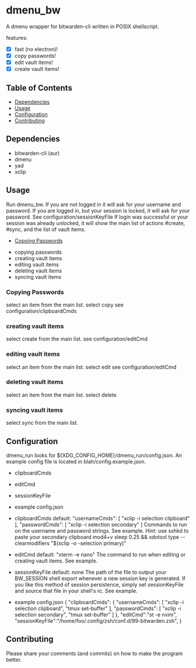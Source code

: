 # dmenu\_bw

A dmenu wrapper for bitwarden-cli written in POSIX shellscript.

features:
- [x] fast (no electron)!
- [x] copy passwords!
- [x] edit vault items!
- [x] create vault items!

## Table of Contents
* [Dependencies](#Dependencies)
* [Usage](#Usage)
* [Configuration](#Configuration)
* [Contributing](#Contributing)

## Dependencies
* bitwarden-cli (aur)
* dmenu
* yad
* xclip

## Usage

Run dmenu\_bw.
If you are not logged in it will ask for your username and password.
If you are logged in, but your session is locked, it will ask for your password. See configuration/sessionKeyFile
If login was successful or your session was already unlocked, it will show the main list of actions #create, #sync, and the list of vault items.

* [Copying Passwords](#Copying_Passwords)
- copying passwords
- creating vault items
- editing vault items
- deleting vault items
- syncing vault items

### Copying Passwords
select an item from the main list.
select copy
see configuration/clipboardCmds

### creating vault items
select create from the main list.
see configuration/editCmd

### editing vault items
select an item from the main list.
select edit
see configuration/editCmd

### deleting vault items
select an item from the main list.
select delete

### syncing vault items
select sync from the main list.


## Configuration

dmenu\_run looks for ${XDG_CONFIG_HOME}/dmenu_run/config.json. An example
config file is located in blah/config.example.json.

- clipboardCmds
- editCmd
- sessionKeyFile
- example config.json

- clipboardCmds
    default:
        "usernameCmds": [
            "xclip -i selection clipboard"
        ],
        "passwordCmds": [
            "xclip -i selection secondary"
        ]
Commands to run on the username and password strings. See example.
Hint: use sxhkd to paste your secondary clipboard
    mod4+v
        sleep 0.25 &&
        xdotool type --clearmodifiers "$(xclip -o -selection primary)"

- editCmd
    default: "xterm -e nano"
The command to run when editing or creating vault items. See example.

- sessionKeyFile
    default: none
The path of the file to output your BW_SESSION shell export whenever a new
session key is generated. If you like this method of session persistence,
simply set sessionKeyFile and source that file in your shell's rc. See example.

- example config.json
    {
        "clipboardCmds": {
            "usernameCmds": [
                "xclip -i selection clipboard",
                "tmux set-buffer"
            ],
            "passwordCmds": [
                "xclip -i selection secondary",
                "tmux set-buffer"
            ]
        },
        "editCmd":"st -e nvim",
        "sessionKeyFile":"/home/foo/.config/zsh/conf.d/99-bitwarden.zsh",
    }

## Contributing
Please share your comments (and commits) on how to make the program better.
